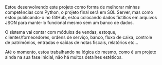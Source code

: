Estou desenvolvendo este projeto como forma de melhorar minhas competências com Python, o projeto final será em SQL Server, mas como estou publicando-o no GitHub, estou colocando dados fictítios em arquivos JSON para mante-lo funcional mesmo sem um banco de dados.

O sistema vai contar com módulos de vendas, estoque, clientes/fornecedores, ordens de serviço, banco, fluxo de caixa, controle de patrimônios, entradas e saídas de notas fiscais, relatórios etc...

Até o momento, estou trabalhando na lógica do mesmo, como é um projeto ainda na sua fase inicial, não há muitos detalhes estéticos.
